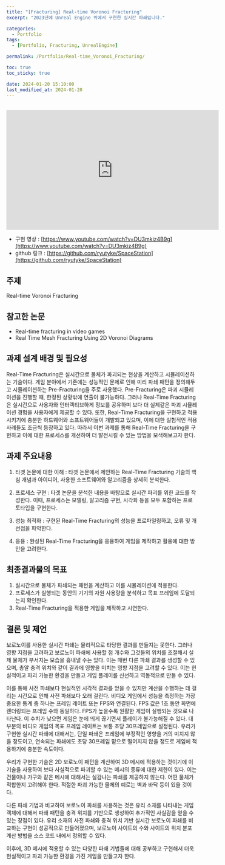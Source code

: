 ```yaml
---
title: "[Fracturing] Real-time Voronoi Fracturing"
excerpt: "2023년에 Unreal Engine 위에서 구현한 실시간 파쇄입니다."

categories:
  - Portfolio
tags:
  - [Portfolio, Fracturing, UnrealEngine]

permalink: /Portfolio/Real-time_Voronoi_Fracturing/

toc: true
toc_sticky: true

date: 2024-01-20 15:10:00
last_modified_at: 2024-01-20
---
```

<br>

<!--
<div>
    <img src="/assets/images/thumbnail/voronoi.png" alt="thumbnail" width="100%" min-width="700px" itemprop="image">
</div>
-->

<iframe width="560" height="315" src="https://www.youtube.com/embed/DU3mkiz4B9g?si=fUL13NQ4Mi0U3v_6" title="YouTube video player" frameborder="0" allow="accelerometer; autoplay; clipboard-write; encrypted-media; gyroscope; picture-in-picture; web-share" allowfullscreen></iframe>

- 구현 영상 : [https://www.youtube.com/watch?v=DU3mkiz4B9g](https://www.youtube.com/watch?v=DU3mkiz4B9g)
- github 링크 : [https://github.com/ryutyke/SpaceStation](https://github.com/ryutyke/SpaceStation)

## 주제
Real-time Voronoi Fracturing

## 참고한 논문
- Real-time fracturing in video games
- Real Time Mesh Fracturing Using 2D Voronoi Diagrams

## 과제 설계 배경 및 필요성
Real-Time Fracturing은 실시간으로 물체가 파괴되는 현상을 계산하고 시뮬레이션하는 기술이다. 게임 분야에서 기존에는 성능적인 문제로 인해 미리 파쇄 패턴을 정의해두고 시뮬레이션하는 Pre-Fracturing을 주로 사용했다. Pre-Fracturing은 파괴 시뮬레이션을 진행할 때, 한정된 상황밖에 연출이 불가능하다. 그러나 Real-Time Fracturing은 실시간으로 사용자와 인터렉티브하게 정보를 공유하며 보다 더 실제같은 파괴 시뮬레이션 경험을 사용자에게 제공할 수 있다. 또한, Real-Time Fracturing을 구현하고 적용시키기에 충분한 하드웨어와 소프트웨어들이 개발되고 있으며, 이에 대한 실험적인 적용 사례들도 조금씩 등장하고 있다. 따라서 이번 과제를 통해 Real-Time Fracturing을 구현하고 이에 대한 프로세스를 개선하여 더 발전시킬 수 있는 방법을 모색해보고자 한다.

## 과제 주요내용
   1) 타겟 논문에 대한 이해 : 타겟 논문에서 제안하는 Real-Time Fracturing 기술의 핵심 개념과 아이디어, 사용한 소프트웨어와 알고리즘을 상세히 분석한다.

   2) 프로세스 구현 : 타겟 논문을 분석한 내용을 바탕으로 실시간 파괴를 위한 코드를 작성한다. 이때, 프로세스는 모델링, 알고리즘 구현, 시각화 등을 모두 포함하는 프로토타입을 구현한다.

   3) 성능 최적화 : 구현된 Real-Time Fracturing의 성능을 프로파일링하고, 오류 및 개선점을 파악한다.
 
   4) 응용 : 완성된 Real-Time Fracturing을 응용하여 게임을 제작하고 활용에 대한 방안을 고려한다.

## 최종결과물의 목표
   1) 실시간으로 물체가 파쇄되는 패턴을 계산하고 이를 시뮬레이션에 적용한다.
   2) 프로세스가 실행되는 동안의 기기의 자원 사용량을 분석하고 목표 프레임에 도달되는지 확인한다.
   3) Real-Time Fracturing을 적용한 게임을 제작하고 시연한다.

## 결론 및 제언
보로노이를 사용한 실시간 파쇄는 물리적으로 타당한 결과를 만들지는 못한다. 그러나 영향 지점을 고려하고 보로노이 파쇄에 사용할 점 개수와 그것들의 위치를 조절해서 실제 물체가 부서지는 모습을 흉내낼 수는 있다. 이는 매번 다른 파쇄 결과를 생성할 수 있으며, 총알 충격 위치와 같이 결과에 영향을 미치는 영향 지점을 고려할 수 있다. 이는 현실적이고 파괴 가능한 환경을 만들고 게임 플레이를 신선하고 역동적으로 만들 수 있다.

이를 통해 사전 파쇄보다 현실적인 시각적 결과를 얻을 수 있지만 계산을 수행하는 데 걸리는 시간으로 인해 사전 파쇄보다 오래 걸린다. 비디오 게임에서 성능을 측정하는 가장 중요한 통계 중 하나는 프레임 레이트 또는 FPS와 연결된다. FPS 값은 1초 동안 화면에 렌더링되는 프레임 수와 동일하다. FPS가 높을수록 원활한 게임이 실행되는 것으로 나타난다. 이 수치가 낮으면 게임은 눈에 띄게 끊기면서 플레이가 불가능해질 수 있다. 대부분의 비디오 게임의 목표 프레임 레이트는 보통 초당 30프레임으로 설정된다. 우리가 구현한 실시간 파쇄에 대해서는, 단일 파쇄은 프레임에 부정적인 영향을 거의 미치지 않을 정도이고, 연속되는 파쇄에도 초당 30프레임 밑으로 떨어지지 않을 정도로 게임에 적용하기에 충분한 속도이다.

우리가 구현한 기술은 2D 보로노이 패턴을 계산하여 3D 메시에 적용하는 것이기에 이 기술을 사용하여 보다 사실적으로 파괴할 수 있는 메시의 종류에 대한 제한이 있다. 이는 건물이나 가구와 같은 메시에 대해서는 실감나는 파쇄를 제공하지 않는다. 어떤 물체가 적합한지 고려해야 한다. 적절한 파괴 가능한 물체의 예로는 벽과 바닥 등이 있을 것이다.

다른 파쇄 기법과 비교하여 보로노이 파쇄를 사용하는 것은 유리 소재를 나타내는 게임 객체에 대해서 파쇄 패턴을 충격 위치를 기반으로 생성하여 추가적인 사실감을 얻을 수 있는 장점이 있다. 유리 소재의 사전 파쇄와 충격 위치 기반 실시간 보로노이 파쇄를 비교하는 구현이 성공적으로 만들어졌으며, 보로노이 사이트의 수와 사이트의 위치 분포 계산 방법을 소스 코드 내에서 정의할 수 있다.

이후에, 3D 메시에 적용할 수 있는 다양한 파쇄 기법들에 대해 공부하고 구현해서 더욱 현실적이고 파괴 가능한 환경을 가진 게임을 만들고자 한다.